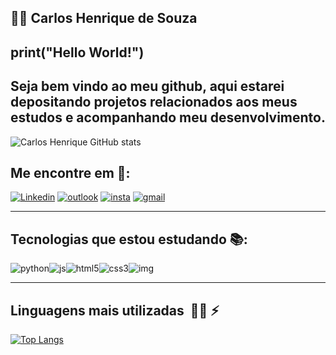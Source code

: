 ## :man_technologist: Carlos Henrique de Souza 



## print("Hello World!")

## Seja bem vindo ao meu github, aqui estarei depositando projetos relacionados aos meus estudos e acompanhando meu desenvolvimento.

![Carlos Henrique GitHub stats](https://github-readme-stats.vercel.app/api?username=CarlosHenrique&show_icons=true&theme=dracula)



## Me encontre em :mega::



[![Linkedin](https://img.shields.io/badge/Carlos-0077B5?style=for-the-badge&logo=linkedin&logoColor=white&target=blank)](https://www.linkedin.com/in/carlossouzap/https://www.linkedin.com/in/carlossouzap/)  [![outlook](https://img.shields.io/badge/outlook-0078D4?style=for-the-badge&logo=microsoft-outlook&logoColor=white)](mailto:carlossouzap@outlook.com)  [![insta](https://img.shields.io/badge/ch__sp-E4405F?style=for-the-badge&logo=instagram&logoColor=white)](https://www.instagram.com/ch_sp/)   [![gmail](https://img.shields.io/badge/Gmail-D14836?style=for-the-badge&logo=gmail&logoColor=white)](mailto:chsp.dev@gmail.com)

------

## Tecnologias que estou estudando :books::

![python](https://img.shields.io/badge/Python-3776AB?style=for-the-badge&logo=python&logoColor=white)![js](https://img.shields.io/badge/JavaScript-323330?style=for-the-badge&logo=javascript&logoColor=F7DF1E)![html5](https://img.shields.io/badge/HTML5-E34F26?style=for-the-badge&logo=html5&logoColor=white)![css3](https://img.shields.io/badge/CSS3-1572B6?style=for-the-badge&logo=css3&logoColor=white)![img](https://camo.githubusercontent.com/1994e9cf3b0ad01831975faafe9e8c7ead09cf24b8d5fb6ca45a5d38b4d33549/68747470733a2f2f696d672e736869656c64732e696f2f62616467652f466c75747465722d3032353639423f7374796c653d666f722d7468652d6261646765266c6f676f3d666c7574746572266c6f676f436f6c6f723d7768697465)

------



## Linguagens mais utilizadas ​ :man_technologist: :zap:



[![Top Langs](https://github-readme-stats.vercel.app/api/top-langs/?username=CarlosHenrique&layout=compact&show_icons=true&theme=dracula)](https://github.com/CarlosHenrique/github-readme-stats) 

